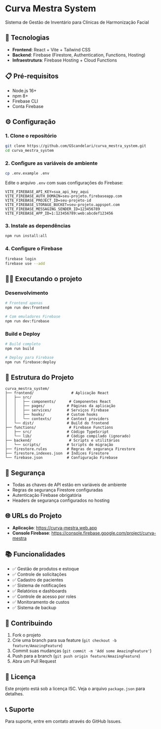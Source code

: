 # Curva Mestra System

Sistema de Gestão de Inventário para Clínicas de Harmonização Facial

## 🚀 Tecnologias

- **Frontend**: React + Vite + Tailwind CSS
- **Backend**: Firebase (Firestore, Authentication, Functions, Hosting)
- **Infraestrutura**: Firebase Hosting + Cloud Functions

## 📋 Pré-requisitos

- Node.js 16+
- npm 8+
- Firebase CLI
- Conta Firebase

## ⚙️ Configuração

### 1. Clone o repositório
```bash
git clone https://github.com/GScandelari/curva_mestra_system.git
cd curva_mestra_system
```

### 2. Configure as variáveis de ambiente
```bash
cp .env.example .env
```

Edite o arquivo `.env` com suas configurações do Firebase:
```env
VITE_FIREBASE_API_KEY=sua_api_key_aqui
VITE_FIREBASE_AUTH_DOMAIN=seu-projeto.firebaseapp.com
VITE_FIREBASE_PROJECT_ID=seu-projeto-id
VITE_FIREBASE_STORAGE_BUCKET=seu-projeto.appspot.com
VITE_FIREBASE_MESSAGING_SENDER_ID=123456789
VITE_FIREBASE_APP_ID=1:123456789:web:abcdef123456
```

### 3. Instale as dependências
```bash
npm run install:all
```

### 4. Configure o Firebase
```bash
firebase login
firebase use --add
```

## 🏃‍♂️ Executando o projeto

### Desenvolvimento
```bash
# Frontend apenas
npm run dev:frontend

# Com emuladores Firebase
npm run dev:firebase
```

### Build e Deploy
```bash
# Build completo
npm run build

# Deploy para Firebase
npm run firebase:deploy
```

## 📁 Estrutura do Projeto

```
curva_mestra_system/
├── frontend/                 # Aplicação React
│   ├── src/
│   │   ├── components/      # Componentes React
│   │   ├── pages/          # Páginas da aplicação
│   │   ├── services/       # Serviços Firebase
│   │   ├── hooks/          # Custom hooks
│   │   └── contexts/       # Context providers
│   └── dist/               # Build do frontend
├── functions/               # Firebase Functions
│   ├── src/                # Código TypeScript
│   └── lib/                # Código compilado (ignorado)
├── backend/                 # Scripts e utilitários
│   └── scripts/            # Scripts de migração
├── firestore.rules         # Regras de segurança Firestore
├── firestore.indexes.json  # Índices Firestore
└── firebase.json           # Configuração Firebase
```

## 🔐 Segurança

- Todas as chaves de API estão em variáveis de ambiente
- Regras de segurança Firestore configuradas
- Autenticação Firebase obrigatória
- Headers de segurança configurados no hosting

## 🌐 URLs do Projeto

- **Aplicação**: https://curva-mestra.web.app
- **Console Firebase**: https://console.firebase.google.com/project/curva-mestra

## 📚 Funcionalidades

- ✅ Gestão de produtos e estoque
- ✅ Controle de solicitações
- ✅ Cadastro de pacientes
- ✅ Sistema de notificações
- ✅ Relatórios e dashboards
- ✅ Controle de acesso por roles
- ✅ Monitoramento de custos
- ✅ Sistema de backup

## 🤝 Contribuindo

1. Fork o projeto
2. Crie uma branch para sua feature (`git checkout -b feature/AmazingFeature`)
3. Commit suas mudanças (`git commit -m 'Add some AmazingFeature'`)
4. Push para a branch (`git push origin feature/AmazingFeature`)
5. Abra um Pull Request

## 📄 Licença

Este projeto está sob a licença ISC. Veja o arquivo `package.json` para detalhes.

## 📞 Suporte

Para suporte, entre em contato através do GitHub Issues.